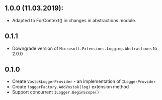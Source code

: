 ## 1.0.0 (11.03.2019):

* Adapted to ForContext() in changes in abstractions module.

## 0.1.1

* Downgrade version of `Microsoft.Extensions.Logging.Abstractions` to 2.0.0

## 0.1.0

* Create `VostokLoggerProvider` - an implementation of `ILoggerProvider`
* Create `loggerFactory.AddVostok(log)` extension method
* Support concurrent `ILogger.BeginScope()`